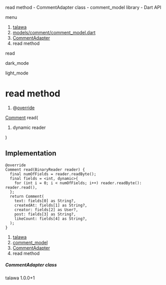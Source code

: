




read method - CommentAdapter class - comment\_model library - Dart API







menu

1. [talawa](../../index.html)
2. [models/comment/comment\_model.dart](../../file-___home_harshil_Desktop_open-source_palisadoes_talawa_lib_models_comment_comment_model/)
3. [CommentAdapter](../../file-___home_harshil_Desktop_open-source_palisadoes_talawa_lib_models_comment_comment_model/CommentAdapter-class.html)
4. read method

read


dark\_mode

light\_mode




# read method


1. @[override](https://api.flutter.dev/flutter/dart-core/override-constant.html)

[Comment](../../file-___home_harshil_Desktop_open-source_palisadoes_talawa_lib_models_comment_comment_model/Comment-class.html)
read(

1. dynamic reader

)

## Implementation

```
@override
Comment read(BinaryReader reader) {
  final numOfFields = reader.readByte();
  final fields = <int, dynamic>{
    for (int i = 0; i < numOfFields; i++) reader.readByte(): reader.read(),
  };
  return Comment(
    text: fields[0] as String?,
    createdAt: fields[1] as String?,
    creator: fields[2] as User?,
    post: fields[3] as String?,
    likeCount: fields[4] as String?,
  );
}
```

 


1. [talawa](../../index.html)
2. [comment\_model](../../file-___home_harshil_Desktop_open-source_palisadoes_talawa_lib_models_comment_comment_model/)
3. [CommentAdapter](../../file-___home_harshil_Desktop_open-source_palisadoes_talawa_lib_models_comment_comment_model/CommentAdapter-class.html)
4. read method

##### CommentAdapter class





talawa
1.0.0+1






